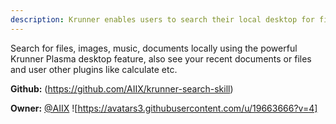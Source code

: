 ```yaml
---
description: Krunner enables users to search their local desktop for files, images, recent documents, bookmarks and utilize other krunner plugins
---
```

Search for files, images, music, documents locally using the powerful Krunner Plasma desktop feature, also see your recent documents or files and user other plugins like calculate etc.

**Github:** (https://github.com/AIIX/krunner-search-skill)

**Owner:** [@AIIX](https://github.com/AIIX) ![https://avatars3.githubusercontent.com/u/19663666?v=4]

